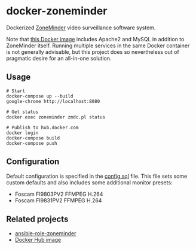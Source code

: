 # docker-zoneminder

Dockerized [ZoneMinder](https://github.com/ZoneMinder/ZoneMinder) video surveillance software system.

Note that [this Docker image](https://hub.docker.com/r/andornaut/zoneminder/) includes Apache2 and MySQL in addition
to ZoneMinder itself. Running multiple services in the same Docker container is not generally advisable, but this
project does so nevertheless out of pragmatic desire for an all-in-one solution.

## Usage

```
# Start
docker-compose up --build
google-chrome http://localhost:8080

# Get status
docker exec zoneminder zmdc.pl status

# Publish to hub.docker.com
docker login
docker-compose build
docker-compose push
```

## Configuration

Default configuration is specified in the [config.sql](./config.sql) file. This file sets some custom defaults and
also includes some additional monitor presets:

* Foscam FI9803PV2 FFMPEG H.264
* Foscam FI9831PV2 FFMPEG H.264

## Related projects

* [ansible-role-zoneminder](https://github.com/andornaut/ansible-role-zoneminder)
* [Docker Hub image](https://hub.docker.com/r/andornaut/zoneminder/)
